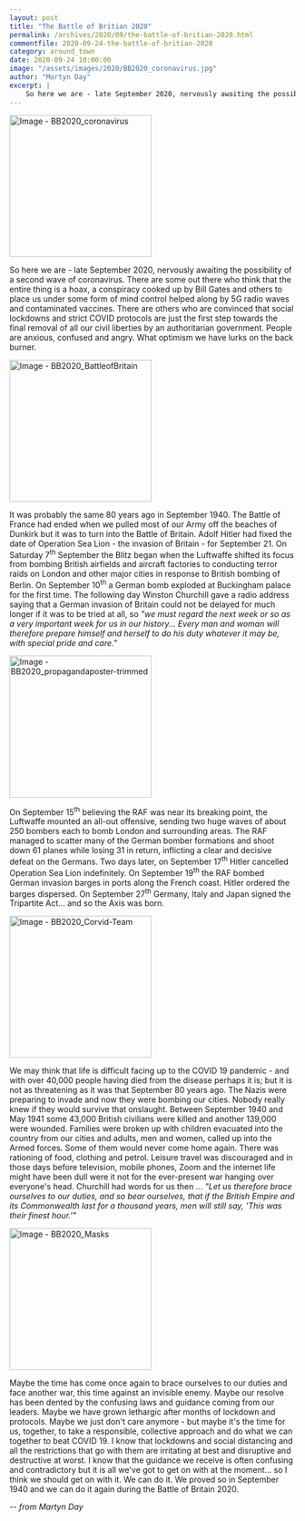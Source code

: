 ```yaml
---
layout: post
title: "The Battle of Britian 2020"
permalink: /archives/2020/09/the-battle-of-britian-2020.html
commentfile: 2020-09-24-the-battle-of-britian-2020
category: around_town
date: 2020-09-24 10:00:00
image: "/assets/images/2020/BB2020_coronavirus.jpg"
author: "Martyn Day"
excerpt: |
    So here we are - late September 2020, nervously awaiting the possibility of a second wave of coronavirus. There are some out there who think that the entire thing is a hoax, a conspiracy cooked up by Bill Gates and others to place us under some form of mind control helped along by 5G radio waves and contaminated vaccines. There are others who are convinced that social lockdowns and strict COVID protocols are just the first step towards the final removal of all our civil liberties by an authoritarian government. People are anxious, confused and angry. What optimism we have lurks on the back burner.
---
```

<a href="/assets/images/2020/BB2020_coronavirus.jpg" title="Click for a larger image"><img src="/assets/images/2020/BB2020_coronavirus-thumb.jpg" width="250" alt="Image - BB2020_coronavirus"  class="photo right"/></a>

So here we are - late September 2020, nervously awaiting the possibility of a second wave of coronavirus. There are some out there who think that the entire thing is a hoax, a conspiracy cooked up by Bill Gates and others to place us under some form of mind control helped along by 5G radio waves and contaminated vaccines. There are others who are convinced that social lockdowns and strict COVID protocols are just the first step towards the final removal of all our civil liberties by an authoritarian government. People are anxious, confused and angry. What optimism we have lurks on the back burner.

<a href="/assets/images/2020/BB2020_BattleofBritain.jpg" title="Click for a larger image"><img src="/assets/images/2020/BB2020_BattleofBritain-thumb.jpg" width="250" alt="Image - BB2020_BattleofBritain"  class="photo right"/></a>

It was probably the same 80 years ago in September 1940. The Battle of France had ended when we pulled most of our Army off the beaches of Dunkirk but it was to turn into the Battle of Britain. Adolf Hitler had fixed the date of Operation Sea Lion - the invasion of Britain - for September 21. On Saturday 7<sup>th</sup> September the Blitz began when the Luftwaffe shifted its focus from bombing British airfields and aircraft factories to conducting terror raids on London and other major cities in response to British bombing of Berlin. On September 10<sup>th</sup> a German bomb exploded at Buckingham palace for the first time. The following day Winston Churchill gave a radio address saying that a German invasion of Britain could not be delayed for much longer if it was to be tried at all, so <em>"we must regard the next week or so as a very important week for us in our history...  Every man and woman will therefore prepare himself and herself to do his duty whatever it may be, with special pride and care."</em>

<a href="/assets/images/2020/BB2020_propagandaposter-trimmed.jpg" title="Click for a larger image"><img src="/assets/images/2020/BB2020_propagandaposter-trimmed-thumb.jpg" width="250" alt="Image - BB2020_propagandaposter-trimmed"  class="photo right"/></a>

On September 15<sup>th</sup> believing the RAF was near its breaking point, the Luftwaffe mounted an all-out offensive, sending two huge waves of about 250 bombers each to bomb London and surrounding areas. The RAF managed to scatter many of the German bomber formations and shoot down 61 planes while losing 31 in return, inflicting a clear and decisive defeat on the Germans. Two days later, on September 17<sup>th</sup> Hitler cancelled Operation Sea Lion indefinitely. On September 19<sup>th</sup> the RAF bombed German invasion barges in ports along the French coast. Hitler ordered the barges dispersed. On September 27<sup>th</sup> Germany, Italy and Japan signed the Tripartite Act... and so the Axis was born.

<a href="/assets/images/2020/BB2020_Corvid-Team.jpg" title="Click for a larger image"><img src="/assets/images/2020/BB2020_Corvid-Team-thumb.jpg" width="250" alt="Image - BB2020_Corvid-Team"  class="photo right"/></a>


We may think that life is difficult facing up to the COVID 19 pandemic - and with over 40,000 people having died from the disease perhaps it is; but it is not as threatening as it was that September 80 years ago. The Nazis were preparing to invade and now they were bombing our cities. Nobody really knew if they would survive that onslaught. Between September 1940 and May 1941 some 43,000 British civilians were killed and another 139,000 were wounded. Families were broken up with children evacuated into the country from our cities and adults, men and women, called up into the Armed forces. Some of them would never come home again. There was rationing of food, clothing and petrol. Leisure travel was discouraged and in those days before television, mobile phones, Zoom and the internet life might have been dull were it not for the ever-present war hanging over everyone's head. Churchill had words for us then ... <em>"Let us therefore brace ourselves to our duties, and so bear ourselves, that if the British Empire and its Commonwealth last for a thousand years, men will still say, 'This was their finest hour.'"</em>

<a href="/assets/images/2020/BB2020_Masks.jpg" title="Click for a larger image"><img src="/assets/images/2020/BB2020_Masks-thumb.jpg" width="250" alt="Image - BB2020_Masks"  class="photo right"/></a>

Maybe the time has come once again to brace ourselves to our duties and face another war, this time against an invisible enemy. Maybe our resolve has been dented by the confusing laws and guidance coming from our leaders. Maybe we have grown lethargic after months of lockdown and protocols. Maybe we just don't care anymore - but maybe it's the time for us, together, to take a responsible, collective approach and do what we can together to beat COVID 19. I know that lockdowns and social distancing and all the restrictions that go with them are irritating at best and disruptive and destructive at worst. I know that the guidance we receive is often confusing and contradictory but it is all we've got to get on with at the moment... so I think we should get on with it. We can do it. We proved so in September 1940 and we can do it again during the Battle of Britain 2020.

<cite>-- from Martyn Day</cite>
